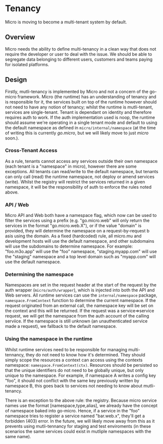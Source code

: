 # Tenancy

Micro is moving to become a multi-tenant system by default.

## Overview

Micro needs the ability to define multi-tenancy in a clean way that does not require the developer or user 
to deal with the issue. We should be able to segregate data belonging to different users, customers 
and teams paying for isolated platforms.

## Design

Firstly, mutli-tenancy is implemented by Micro and not a concern of the go-micro framework. Micro (the runtime) has an understanding of tenancy and is responsible for it, the services built on top of the runtime however should not need to have any notion of tenancy; whilst the runtime is mutli-tenant, services are single-tenant. Tenant is dependant on identity and therefore requires auth to work. If the auth implementation used is noop, the runtime should assume we're operating in a single tenant mode and default to using the default namespace as defined in `micro/internal/namespace` (at the time of writing this is currently *go.micro*, but we will likely move to just *micro* soon.).

### Cross-Tenant Access

As a rule, tenants cannot access any services outside their own namespace (each tenant is a "namespace" in micro), however there are some exceptions. All tenants can read/write to the default namespace, but tenants can only call (read) the runtime namespace, not deploy or amend services (write). Whilst the registry will restrict the services returned in a given namespace, it will be the responsibility of auth to enforce the rules noted above.

### API / Web

Micro API and Web both have a namespace flag, which now can be used to filter the services using a prefix (e.g. "go.micro.web" will only return the services in the format "go.micro.web.X"), or if the value "domain" is provided, they will determine the namespace on a request-by-request b asis using the domain. As a fixed (hardcoded) rule, all micro.mu and development hosts will use the default namespace, and other subdomains will use the subdomains to determine namespace. For example: "foo.m3o.app" will use the "foo" namespace, "staging.myapp.com" will use the "staging" namespace and a top level domain such as "myapp.com" will use the default namespace.

### Determining the namespace

Namespaces are set in the request header at the start of the request by the auth wrapper (`micro/auth/wrapper`), which is injected into both the API and Web servers. All runtime services can use the `internal/namespace` package, `namespace.FromContext` function to determine the current namespace. If the request originated from an external call, the namespace key will be set on the context and this will be returned. If the request was a service=>service request, we will get the namespace from the auth account of the calling serviice. If the namespace is still unknown (an unauthenticated service made a request), we fallback to the default namespace.


### Using the namespace in the runtime

Whilst runtime services need to be responsible for managing multi-tennancy, they do not need to know how it's determined. They should simply scope the resources a context can access using the contexts namespace: `namespace.FromContext(ctx)`. Resources should be persisted so that the unique identifiers do not need to be globally unique, but only unique to the namespace. For example, if namespace A writes a config key "foo", it should not conflict with the same key previously written by namespace B, this goes back to services not needing to know about mutli-tenancy.

There is an exception to the above rule: the registry. Because micro service names use the format [namespace,type,alias], we already have the concept of namespace baked into go-micro. Hence, if a service in the "foo" namespace tries to register a service named "bar.web.x", they'll get a forbidden (403) error. In the future, we will likely move away from this as it prevents using mutli-tennancy for staging and test enviroments (in these scenarios the same services could exist in mutliple namespaces with the same name).
